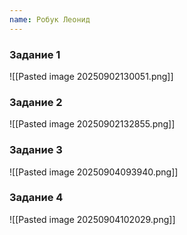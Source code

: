 ```yaml
---
name: Робук Леонид
---
```

### Задание 1
![[Pasted image 20250902130051.png]]
### Задание 2
![[Pasted image 20250902132855.png]]

### Задание 3
![[Pasted image 20250904093940.png]]

### Задание 4

![[Pasted image 20250904102029.png]]